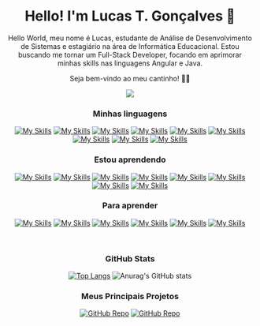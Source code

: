
<h1 align="center">Hello! I'm Lucas T. Gonçalves 👋</h1>
<!-- 
- 👯 I’m looking to collaborate on ...
- 🤔 I’m looking for help with ...
- 💬 Ask me about ...
- 📫 How to reach me: ...
- 😄 Pronouns: ...
- ⚡ Fun fact: ... 
-->
<div align="center">
<p>Hello World, meu nome é Lucas, estudante de Análise de Desenvolvimento de Sistemas e estagiário na área de Informática Educacional.
Estou buscando me tornar um Full-Stack Developer, focando em aprimorar minhas skills nas linguagens Angular e Java. 

Seja bem-vindo ao meu cantinho! 🚀✨ </p>

<img src="https://i.pinimg.com/originals/02/f5/1c/02f51c4a09c743de64df5236ee19340e.gif">

### Minhas linguagens

[![My Skills](https://skills.thijs.gg/icons?i=html)](https://developer.mozilla.org/pt-BR/docs/Learn/JavaScript)
[![My Skills](https://skills.thijs.gg/icons?i=css)](https://www.typescriptlang.org/docs/)
[![My Skills](https://skills.thijs.gg/icons?i=js)](https://developer.mozilla.org/pt-BR/docs/Web/HTML)
[![My Skills](https://skills.thijs.gg/icons?i=typescript)](https://developer.mozilla.org/pt-BR/docs/Web/CSS)
[![My Skills](https://skills.thijs.gg/icons?i=angular&theme=light)](https://angular.io/)
[![My Skills](https://skills.thijs.gg/icons?i=java&theme=light)](https://dev.java/learn/)
[![My Skills](https://skills.thijs.gg/icons?i=mysql&theme=light)](https://dev.mysql.com/doc/)
[![My Skills](https://skills.thijs.gg/icons?i=postgresql&theme=light)](https://www.postgresql.org/docs/)
[![My Skills](https://skills.thijs.gg/icons?i=git)](https://git-scm.com/doc)


### Estou aprendendo

[![My Skills](https://skills.thijs.gg/icons?i=angular&theme=light)](https://angular.io/)
[![My Skills](https://skills.thijs.gg/icons?i=java&theme=light)](https://dev.java/learn/)
[![My Skills](https://skills.thijs.gg/icons?i=maven&theme=light)](https://maven.apache.org/)
[![My Skills](https://skills.thijs.gg/icons?i=spring&theme=light)](https://spring.io/)
[![My Skills](https://skills.thijs.gg/icons?i=cs&theme=light)](https://learn.microsoft.com/pt-br/dotnet/csharp/)
[![My Skills](https://skills.thijs.gg/icons?i=cpp&theme=light)](https://learn.microsoft.com/pt-br/cpp/?view=msvc-170)
[![My Skills](https://skills.thijs.gg/icons?i=aws&theme=light)](https://aws.amazon.com/pt/?nc2=h_lg)
[![My Skills](https://skills.thijs.gg/icons?i=nodejs&theme=light)](https://nodejs.org/en)


### Para aprender

[![My Skills](https://skills.thijs.gg/icons?i=kotlin&theme=light)](https://skills.thijs.gg)
[![My Skills](https://skills.thijs.gg/icons?i=react&theme=light)](https://skills.thijs.gg)
[![My Skills](https://skills.thijs.gg/icons?i=ruby&theme=light)](https://skills.thijs.gg)
[![My Skills](https://skills.thijs.gg/icons?i=jquery&theme=light)](https://skills.thijs.gg)
[![My Skills](https://skills.thijs.gg/icons?i=php&theme=light)](https://skills.thijs.gg)
[![My Skills](https://skills.thijs.gg/icons?i=laravel&theme=light)](https://skills.thijs.gg)

</br>

### GitHub Stats

[![Top Langs](https://github-readme-stats.vercel.app/api/top-langs/?username=Lucc-Minerva&layout=donut&theme=radical)](https://github.com/Lucc-Minerva/Lucc-Minerva)
![Anurag's GitHub stats](https://github-readme-stats.vercel.app/api?username=Lucc-Minerva&show_icons=true&theme=radical)

### Meus Principais Projetos
[![GitHub Repo](https://github-readme-stats.vercel.app/api/pin/?username=Lucc-Minerva&repo=To-Do-List_Java&theme=radical)](https://github.com/Lucc-Minerva/To-Do-List_Java)
[![GitHub Repo](https://github-readme-stats.vercel.app/api/pin/?username=Lucc-Minerva&repo=Angular-Blog&theme=radical)](https://github.com/Lucc-Minerva/Angular-Blog)

</div>
